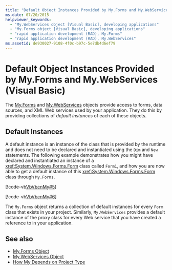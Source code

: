 ```yaml
---
title: "Default Object Instances Provided by My.Forms and My.WebServices"
ms.date: 07/20/2015
helpviewer_keywords: 
  - "My.WebServices object [Visual Basic], developing applications"
  - "My.Forms object [Visual Basic], developing applications"
  - "rapid application development (RAD), My.Forms"
  - "rapid application development (RAD), My.WebServices"
ms.assetid: de930027-9108-4f0c-b97c-5e7db4d6ef79
---
```

# Default Object Instances Provided by My.Forms and My.WebServices (Visual Basic)

The [My.Forms](../../../visual-basic/language-reference/objects/my-forms-object.md) and [My.WebServices](../../../visual-basic/language-reference/objects/my-webservices-object.md) objects provide access to forms, data sources, and XML Web services used by your application. They do this by providing collections of *default instances* of each of these objects.  
  
## Default Instances  

 A default instance is an instance of the class that is provided by the runtime and does not need to be declared and instantiated using the `Dim` and `New` statements. The following example demonstrates how you might have declared and instantiated an instance of a <xref:System.Windows.Forms.Form> class called `Form1`, and how you are now able to get a default instance of this <xref:System.Windows.Forms.Form> class through `My.Forms`.  
  
 [!code-vb[VbVbcnMy#5](~/samples/snippets/visualbasic/VS_Snippets_VBCSharp/VbVbcnMy/VB/Class1.vb#5)]  
  
 [!code-vb[VbVbcnMy#6](~/samples/snippets/visualbasic/VS_Snippets_VBCSharp/VbVbcnMy/VB/Class1.vb#6)]  
  
 The `My.Forms` object returns a collection of default instances for every `Form` class that exists in your project. Similarly, `My.WebServices` provides a default instance of the proxy class for every Web service that you have created a reference to in your application.  
  
## See also

- [My.Forms Object](../../../visual-basic/language-reference/objects/my-forms-object.md)
- [My.WebServices Object](../../../visual-basic/language-reference/objects/my-webservices-object.md)
- [How My Depends on Project Type](../../../visual-basic/developing-apps/development-with-my/how-my-depends-on-project-type.md)
